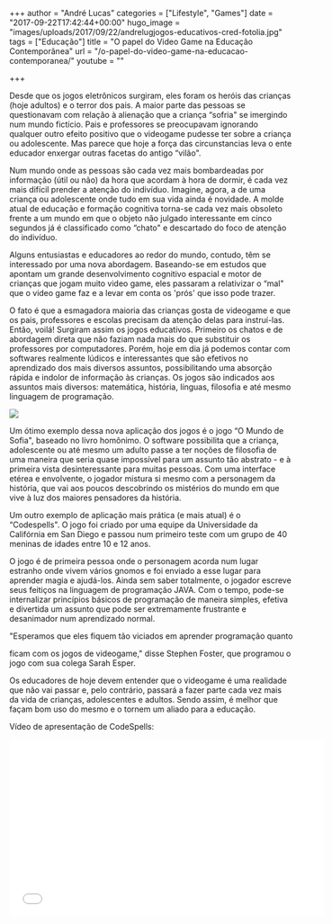 +++
author = "André Lucas"
categories = ["Lifestyle", "Games"]
date = "2017-09-22T17:42:44+00:00"
hugo_image = "images/uploads/2017/09/22/andrelugjogos-educativos-cred-fotolia.jpg"
tags = ["Educação"]
title = "O papel do Video Game na Educação Contemporânea"
url = "/o-papel-do-video-game-na-educacao-contemporanea/"
youtube = ""

+++


Desde que os jogos eletrônicos surgiram, eles foram os heróis das crianças (hoje adultos) e o terror dos pais. A maior parte das pessoas se questionavam com relação à alienação que a criança “sofria" se imergindo num mundo fictício. Pais e professores se preocupavam ignorando qualquer outro efeito positivo que o videogame pudesse ter sobre a criança ou adolescente. Mas parece que hoje a força das circunstancias leva o ente educador enxergar outras facetas do antigo “vilão".

Num mundo onde as pessoas são cada vez mais bombardeadas por informação (útil ou não) da hora que acordam à hora de dormir, é cada vez mais difícil prender a atenção do indivíduo. Imagine, agora, a de uma criança ou adolescente onde tudo em sua vida ainda é novidade. A molde atual de educação e formação cognitiva torna-se cada vez mais obsoleto frente a um mundo em que o objeto não julgado interessante em cinco segundos já é classificado como “chato" e descartado do foco de atenção do indivíduo.

Alguns entusiastas e educadores ao redor do mundo, contudo, têm se interessado por uma nova abordagem. Baseando-se em estudos que apontam um grande desenvolvimento cognitivo espacial e motor de crianças que jogam muito video game, eles passaram a relativizar o “mal" que o video game faz e a levar em conta os 'prós' que isso pode trazer.

O fato é que a esmagadora maioria das crianças gosta de videogame e que os pais, professores e escolas precisam da atenção delas para instruí-las. Então, voilá! Surgiram assim os jogos educativos. Primeiro os chatos e de abordagem direta que não faziam nada mais do que substituir os professores por computadores. Porém, hoje em dia já podemos contar com softwares realmente lúdicos e interessantes que são efetivos no aprendizado dos mais diversos assuntos, possibilitando uma absorção rápida e indolor de informação às crianças. Os jogos são indicados aos assuntos mais diversos: matemática, história, línguas, filosofia e até mesmo linguagem de programação.

<img src="images/uploads/2017/09/22/andrelugjogoomundodesofia_606x455.jpg" class=" forestry--none" style="float: none;">

Um ótimo exemplo dessa nova aplicação dos jogos é o jogo “O Mundo de Sofia", baseado no livro homônimo. O software possibilita que a criança, adolescente ou até mesmo um adulto passe a ter noções de filosofia de uma maneira que seria quase impossível para um assunto tão abstrato - e à primeira vista desinteressante para muitas pessoas. Com uma interface etérea e envolvente, o jogador mistura si mesmo com a personagem da história, que vai aos poucos descobrindo os mistérios do mundo em que vive à luz dos maiores pensadores da história.

Um outro exemplo de aplicação mais prática (e mais atual) é o “Codespells". O jogo foi criado por uma equipe da Universidade da Califórnia em San Diego e passou num primeiro teste com um grupo de 40 meninas de idades entre 10 e 12 anos.

O jogo é de primeira pessoa onde o personagem acorda num lugar estranho onde vivem vários gnomos e foi enviado a esse lugar para aprender magia e ajudá-los. Ainda sem saber totalmente, o jogador escreve seus feitiços na linguagem de programação JAVA. Com o tempo, pode-se internalizar princípios básicos de programação de maneira simples, efetiva e divertida um assunto que pode ser extremamente frustrante e desanimador num aprendizado normal.

"Esperamos que eles fiquem tão viciados em aprender programação quanto

ficam com os jogos de videogame," disse Stephen Foster, que programou o jogo com sua colega Sarah Esper.

Os educadores de hoje devem entender que o videogame é uma realidade que não vai passar e, pelo contrário, passará a fazer parte cada vez mais da vida de crianças, adolescentes e adultos. Sendo assim, é melhor que façam bom uso do mesmo e o tornem um aliado para a educação.

Vídeo de apresentação de CodeSpells:

<iframe src="//www.youtube.com/embed/TslR9CG6yKI" allowfullscreen="" height="315" width="560" frameborder="0"></iframe>

